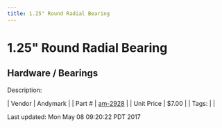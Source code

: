 ```yaml
---
title: 1.25" Round Radial Bearing
---
```


# 1.25" Round Radial Bearing
## Hardware / Bearings
Description: 	 

| Vendor | Andymark | 
| Part # | [am-2928](http://www.andymark.com/Bearings-s/239.htm) | 
| Unit Price | $7.00 | 
| Tags: |  | 

Last updated: Mon May 08 09:20:22 PDT 2017